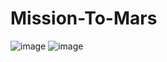 # Mission-To-Mars

![image](https://user-images.githubusercontent.com/89496798/146713619-8f97e12e-dba1-41b4-8d5e-5f1287a7a8e4.png)
![image](https://user-images.githubusercontent.com/89496798/146713642-f0653367-4025-4a55-a43f-ecfb080286f5.png)
